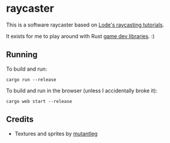 # raycaster

This is a software raycaster based on [Lode's raycasting tutorials](https://lodev.org/cgtutor/index.html).

It exists for me to play around with Rust [game dev libraries](http://arewegameyet.com/). :)

## Running

To build and run:

```
cargo run --release
```

To build and run in the browser (unless I accidentally broke it):

```
cargo web start --release
```


## Credits

- Textures and sprites by [mutantleg](https://mutantleg.itch.io/)
